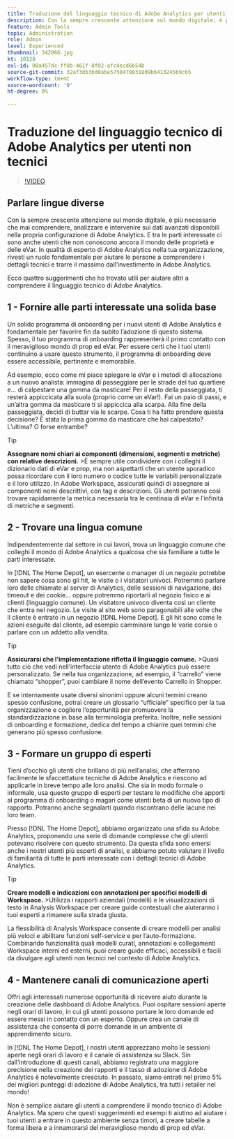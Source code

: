 ```yaml
---
title: Traduzione del linguaggio tecnico di Adobe Analytics per utenti non tecnici
description: Con la sempre crescente attenzione sul mondo digitale, è più necessario che mai comprendere, analizzare e intervenire sui dati avanzati disponibili nella propria configurazione di Adobe Analytics. E tra le parti interessate ci sono anche utenti che non conoscono ancora il mondo delle proprietà e delle eVar. In qualità di esperto di Adobe Analytics nella tua organizzazione, rivesti un ruolo fondamentale per aiutare le persone a comprendere i dettagli tecnici e trarre il massimo dall’investimento in Adobe Analytics.
feature: Admin Tools
topic: Administration
role: Admin
level: Experienced
thumbnail: 342066.jpg
kt: 10128
exl-id: 00a457dc-ff0b-461f-8f02-afc4ecd6b54b
source-git-commit: 32af3db3bd0abe57504708318d9b641324569c65
workflow-type: tm+mt
source-wordcount: '0'
ht-degree: 0%

---
```


# Traduzione del linguaggio tecnico di Adobe Analytics per utenti non tecnici

>[!VIDEO](https://video.tv.adobe.com/v/345329/?quality=12&learn=on&captions=ita)

## Parlare lingue diverse

Con la sempre crescente attenzione sul mondo digitale, è più necessario che mai comprendere, analizzare e intervenire sui dati avanzati disponibili nella propria configurazione di Adobe Analytics. E tra le parti interessate ci sono anche utenti che non conoscono ancora il mondo delle proprietà e delle eVar. In qualità di esperto di Adobe Analytics nella tua organizzazione, rivesti un ruolo fondamentale per aiutare le persone a comprendere i dettagli tecnici e trarre il massimo dall’investimento in Adobe Analytics.

Ecco quattro suggerimenti che ho trovato utili per aiutare altri a comprendere il linguaggio tecnico di Adobe Analytics.

## 1 - Fornire alle parti interessate una solida base

Un solido programma di onboarding per i nuovi utenti di Adobe Analytics è fondamentale per favorire fin da subito l’adozione di questo sistema. Spesso, il tuo programma di onboarding rappresenterà il primo contatto con il meraviglioso mondo di prop ed eVar. Per essere certi che i tuoi utenti continuino a usare questo strumento, il programma di onboarding deve essere accessibile, pertinente e memorabile.

Ad esempio, ecco come mi piace spiegare le eVar e i metodi di allocazione a un nuovo analista: immagina di passeggiare per le strade del tuo quartiere e... di calpestare una gomma da masticare! Per il resto della passeggiata, ti resterà appiccicata alla suola (proprio come un eVar!). Fai un paio di passi, e un’altra gomma da masticare ti si appiccica alla scarpa. Alla fine della passeggiata, decidi di buttar via le scarpe. Cosa ti ha fatto prendere questa decisione? È stata la prima gomma da masticare che hai calpestato? L’ultima? O forse entrambe?

>[!TIP]
>
>**Assegnare nomi chiari ai componenti (dimensioni, segmenti e metriche) con relative descrizioni.**
>&#x200B;>È sempre utile condividere con i colleghi il dizionario dati di eVar e prop, ma non aspettarti che un utente sporadico possa ricordare con il loro numero o codice tutte le variabili personalizzate e il loro utilizzo. In Adobe Workspace, assicurati quindi di assegnare ai componenti nomi descrittivi, con tag e descrizioni. Gli utenti potranno così trovare rapidamente la metrica necessaria tra le centinaia di eVar e l’infinità di metriche e segmenti.

## 2 - Trovare una lingua comune

Indipendentemente dal settore in cui lavori, trova un linguaggio comune che colleghi il mondo di Adobe Analytics a qualcosa che sia familiare a tutte le parti interessate.

In [!DNL The Home Depot], un esercente o manager di un negozio potrebbe non sapere cosa sono gli hit, le visite o i visitatori univoci. Potremmo parlare loro delle chiamate al server di Analytics, delle sessioni di navigazione, dei timeout e dei cookie... oppure potremmo riportarli al negozio fisico e ai clienti (linguaggio comune). Un visitatore univoco diventa così un cliente che entra nel negozio. Le visite al sito web sono paragonabili alle volte che il cliente è entrato in un negozio [!DNL Home Depot]. E gli hit sono come le azioni eseguite dal cliente, ad esempio camminare lungo le varie corsie o parlare con un addetto alla vendita.

>[!TIP]
>
>**Assicurarsi che l’implementazione rifletta il linguaggio comune.**
>&#x200B;>Quasi tutto ciò che vedi nell’interfaccia utente di Adobe Analytics può essere personalizzato. Se nella tua organizzazione, ad esempio, il “carrello” viene chiamato “shopper”, puoi cambiare il nome dell’evento Carrello in Shopper.
>
>E se internamente usate diversi sinonimi oppure alcuni termini creano spesso confusione, potrai creare un glossario “ufficiale” specifico per la tua organizzazione e cogliere l’opportunità per promuovere la standardizzazione in base alla terminologia preferita. Inoltre, nelle sessioni di onboarding e formazione, dedica del tempo a chiarire quei termini che generano più spesso confusione.

## 3 - Formare un gruppo di esperti

Tieni d’occhio gli utenti che brillano di più nell’analisi, che afferrano facilmente le sfaccettature tecniche di Adobe Analytics e riescono ad applicarle in breve tempo alle loro analisi. Che sia in modo formale o informale, usa questo gruppo di esperti per testare le modifiche che apporti al programma di onboarding o magari come utenti beta di un nuovo tipo di rapporto. Potranno anche segnalarti quando riscontrano delle lacune nei loro team.

Presso [!DNL The Home Depot], abbiamo organizzato una sfida su Adobe Analytics, proponendo una serie di domande complesse che gli utenti potevano risolvere con questo strumento. Da questa sfida sono emersi anche i nostri utenti più esperti di analisi, e abbiamo potuto valutare il livello di familiarità di tutte le parti interessate con i dettagli tecnici di Adobe Analytics.

>[!TIP]
>
>**Creare modelli e indicazioni con annotazioni per specifici modelli di Workspace.**
>&#x200B;>Utilizza i rapporti aziendali (modelli) e le visualizzazioni di testo in Analysis Workspace per creare guide contestuali che aiuteranno i tuoi esperti a rimanere sulla strada giusta.
>
>La flessibilità di Analysis Workspace consente di creare modelli per analisi più veloci e abilitare funzioni self-service e per l’auto-formazione. Combinando funzionalità quali modelli curati, annotazioni e collegamenti Workspace interni ed esterni, puoi creare guide efficaci, accessibili e facili da divulgare agli utenti non tecnici nel contesto di Adobe Analytics.

## 4 - Mantenere canali di comunicazione aperti

Offri agli interessati numerose opportunità di ricevere aiuto durante la creazione delle dashboard di Adobe Analytics. Puoi ospitare sessioni aperte negli orari di lavoro, in cui gli utenti possono portare le loro domande ed essere messi in contatto con un esperto. Oppure crea un canale di assistenza che consenta di porre domande in un ambiente di apprendimento sicuro.

In [!DNL The Home Depot], i nostri utenti apprezzano molto le sessioni aperte negli orari di lavoro e il canale di assistenza su Slack. Sin dall’introduzione di questi canali, abbiamo registrato una maggiore precisione nella creazione dei rapporti e il tasso di adozione di Adobe Analytics è notevolmente cresciuto. In passato, siamo entrati nel primo 5% dei migliori punteggi di adozione di Adobe Analytics, tra tutti i retailer nel mondo!

Non è semplice aiutare gli utenti a comprendere il mondo tecnico di Adobe Analytics. Ma spero che questi suggerimenti ed esempi ti aiutino ad aiutare i tuoi utenti a entrare in questo ambiente senza timori, a creare tabelle a forma libera e a innamorarsi del meraviglioso mondo di prop ed eVar.
